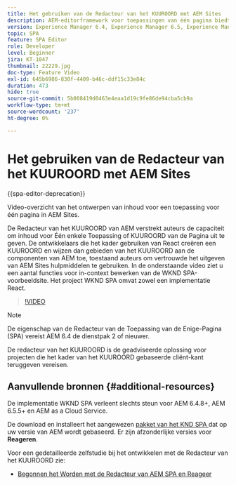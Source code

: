 ```yaml
---
title: Het gebruiken van de Redacteur van het KUUROORD met AEM Sites
description: AEM-editorframework voor toepassingen van één pagina biedt auteurs de mogelijkheid om inhoud te bewerken voor een toepassing of SPA van één pagina. De ontwikkelaars die of React kaders gebruiken leiden tot een KUUROORD en wijzen dan gebieden van het KUUROORD aan de componenten van AEM toe, die auteurs toestaan om vertrouwde het uitgeven van AEM Sites hulpmiddelen te gebruiken.
version: Experience Manager 6.4, Experience Manager 6.5, Experience Manager as a Cloud Service
topic: SPA
feature: SPA Editor
role: Developer
level: Beginner
jira: KT-1047
thumbnail: 22229.jpg
doc-type: Feature Video
exl-id: 645b6986-830f-4409-b46c-ddf15c33e84c
duration: 473
hide: true
source-git-commit: 5b008419d0463e4eaa1d19c9fe86de94cba5cb9a
workflow-type: tm+mt
source-wordcount: '237'
ht-degree: 0%

---
```


# Het gebruiken van de Redacteur van het KUUROORD met AEM Sites

{{spa-editor-deprecation}}

Video-overzicht van het ontwerpen van inhoud voor een toepassing voor één pagina in AEM Sites.

De Redacteur van het KUUROORD van AEM verstrekt auteurs de capaciteit om inhoud voor Één enkele Toepassing of KUUROORD van de Pagina uit te geven. De ontwikkelaars die het kader gebruiken van React creëren een KUUROORD en wijzen dan gebieden van het KUUROORD aan de componenten van AEM toe, toestaand auteurs om vertrouwde het uitgeven van AEM Sites hulpmiddelen te gebruiken. In de onderstaande video ziet u een aantal functies voor in-context bewerken van de WKND SPA-voorbeeldsite. Het project WKND SPA omvat zowel een implementatie React.

>[!VIDEO](https://video.tv.adobe.com/v/22229?quality=12&learn=on)

>[!NOTE]
>
> De eigenschap van de Redacteur van de Toepassing van de Enige-Pagina (SPA) vereist AEM 6.4 de dienstpak 2 of nieuwer.
>
> De redacteur van het KUUROORD is de geadviseerde oplossing voor projecten die het kader van het KUUROORD gebaseerde cliënt-kant teruggeven vereisen.

## Aanvullende bronnen {#additional-resources}

De implementatie WKND SPA verleent slechts steun voor AEM 6.4.8+, AEM 6.5.5+ en AEM as a Cloud Service.

De download en installeert het aangewezen [ pakket van het KND SPA ](https://github.com/adobe/aem-guides-wknd-spa/releases) dat op uw versie van AEM wordt gebaseerd. Er zijn afzonderlijke versies voor **Reageren**.

Voor een gedetailleerde zelfstudie bij het ontwikkelen met de Redacteur van het KUUROORD zie:

* [ Begonnen het Worden met de Redacteur van AEM SPA en Reageer ](https://experienceleague.adobe.com/docs/experience-manager-learn/getting-started-with-aem-headless/spa-editor/react/overview.html?lang=nl-NL)
